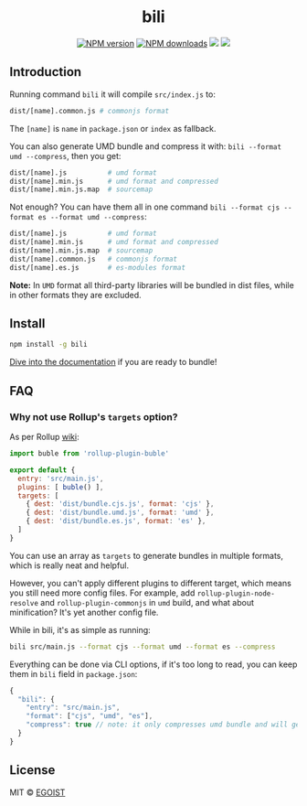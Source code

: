 <h1 align="center">bili</h1>

<p align="center">
  <a href="https://npmjs.com/package/bili"><img src="https://img.shields.io/npm/v/bili.svg?style=flat" alt="NPM version"></a>
<a href="https://npmjs.com/package/bili"><img src="https://img.shields.io/npm/dm/bili.svg?style=flat" alt="NPM downloads"></a>
<a href="https://circleci.com/gh/egoist/bili/tree/master"><img src="https://img.shields.io/circleci/project/egoist/bili/master.svg?style=flat"></a>
<a href="https://codecov.io/gh/egoist/bili"><img src="https://img.shields.io/codecov/c/github/egoist/bili.svg?style=flat"></a>
</p>

## Introduction

Running command `bili` it will compile `src/index.js` to:

```bash
dist/[name].common.js # commonjs format
```

The `[name]` is `name` in `package.json` or `index` as fallback.

You can also generate UMD bundle and compress it with: `bili --format umd --compress`, then you get:

```bash
dist/[name].js          # umd format
dist/[name].min.js      # umd format and compressed
dist/[name].min.js.map  # sourcemap
```

Not enough? You can have them all in one command `bili --format cjs --format es --format umd --compress`:

```bash
dist/[name].js          # umd format
dist/[name].min.js      # umd format and compressed
dist/[name].min.js.map  # sourcemap
dist/[name].common.js   # commonjs format
dist/[name].es.js       # es-modules format
```

**Note:** In `UMD` format all third-party libraries will be bundled in dist files, while in other formats they are excluded.

## Install

```bash
npm install -g bili
```

[Dive into the documentation](https://egoistian.com/bili/) if you are ready to bundle!

## FAQ

### Why not use Rollup's `targets` option?

As per Rollup [wiki](https://github.com/rollup/rollup/wiki/Command-Line-Interface#targets):

```js
import buble from 'rollup-plugin-buble'

export default {
  entry: 'src/main.js',
  plugins: [ buble() ],
  targets: [
    { dest: 'dist/bundle.cjs.js', format: 'cjs' },
    { dest: 'dist/bundle.umd.js', format: 'umd' },
    { dest: 'dist/bundle.es.js', format: 'es' },
  ]
}
```

You can use an array as `targets` to generate bundles in multiple formats, which is really neat and helpful.

However, you can't apply different plugins to different target, which means you still need more config files. For example, add `rollup-plugin-node-resolve` and `rollup-plugin-commonjs` in `umd` build, and what about minification? It's yet another config file.

While in bili, it's as simple as running:

```bash
bili src/main.js --format cjs --format umd --format es --compress
```

Everything can be done via CLI options, if it's too long to read, you can keep them in `bili` field in `package.json`:

```js
{
  "bili": {
    "entry": "src/main.js",
    "format": ["cjs", "umd", "es"],
    "compress": true // note: it only compresses umd bundle and will generate sourcemaps
  }
}
```

## License

MIT © [EGOIST](https://github.com/egoist)
